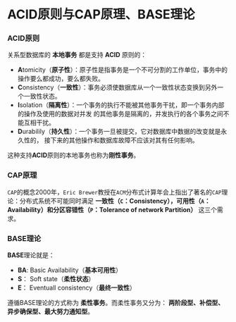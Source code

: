 ACID原则与CAP原理、BASE理论
====================================================================
### ACID原则
关系型数据库的 **本地事务** 都是支持 **ACID** 原则的：
+ **A**tomicity（**原子性**）：原子性是指事务是一个不可分割的工作单位，事务中的操作要么都成功，要么都失败。
+ **C**onsistency（**一致性**）：事务必须使数据库从一个一致性状态变换到另外一个一致性状态。
+ **I**solation（**隔离性**）：一个事务的执行不能被其他事务干扰，即一个事务内部的操作及使用的数据对并发
的其他事务是隔离的，并发执行的各个事务之间不能互相干扰。
+ **D**urabilily（**持久性**）：一个事务一旦被提交，它对数据库中数据的改变就是永久性的，
接下来的其他操作和数据库故障不应该对其有任何影响。

这种支持**ACID**原则的本地事务也称为**刚性事务**。

### CAP原理
`CAP`的概念2000年，`Eric Brewer`教授在`ACM`分布式计算年会上指出了著名的`CAP`理论：分布式系统不可能同时满足
**一致性（`C`：Consistency），可用性（`A`：Availability）和分区容错性（`P`：Tolerance of network Partition）**
这三个需求。

### BASE理论

**BASE**理论就是：
+ **BA**: Basic Availability（**基本可用性**）
+ **S**： Soft state（**柔性状态**）
+ **E**： Eventuall consistency（**最终一致性**）

遵循BASE理论的方式称为 **柔性事务**。而柔性事务又分为：
**两阶段型、补偿型、异步确保型、最大努力通知型**。

